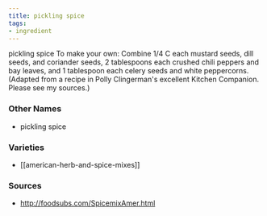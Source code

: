 ```yaml
---
title: pickling spice
tags:
- ingredient
---
```

pickling spice To make your own: Combine 1/4 C each mustard seeds, dill seeds, and coriander seeds, 2 tablespoons each crushed chili peppers and bay leaves, and 1 tablespoon each celery seeds and white peppercorns. (Adapted from a recipe in Polly Clingerman's excellent Kitchen Companion. Please see my sources.)

### Other Names

* pickling spice

### Varieties

* [[american-herb-and-spice-mixes]]

### Sources
* http://foodsubs.com/SpicemixAmer.html
